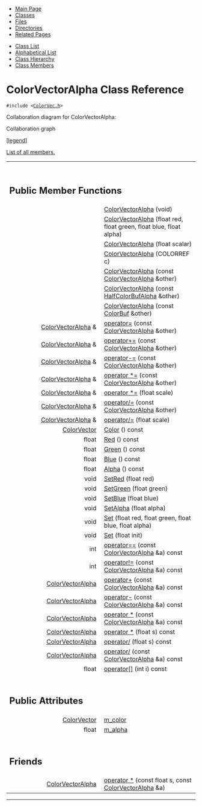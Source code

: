 <div class="tabs">

- [Main Page](index.md)
- <span id="current">[Classes](annotated.md)</span>
- [Files](files.md)
- [Directories](dirs.md)
- [Related Pages](pages.md)

</div>

<div class="tabs">

- [Class List](annotated.md)
- [Alphabetical List](classes.md)
- [Class Hierarchy](hierarchy.md)
- [Class Members](functions.md)

</div>

# ColorVectorAlpha Class Reference

`#include <`<a href="ColorVec_8h-source.md" class="el"><code>ColorVec.h</code></a>`>`

Collaboration diagram for ColorVectorAlpha:

<span class="image placeholder" original-image-src="classColorVectorAlpha__coll__graph.gif" original-image-title="" border="0" usemap="#ColorVectorAlpha__coll__map">Collaboration graph</span>

\[[legend](graph_legend.md)\]

[List of all members.](classColorVectorAlpha-members.md)

<table data-border="0" data-cellpadding="0" data-cellspacing="0">
<colgroup>
<col style="width: 50%" />
<col style="width: 50%" />
</colgroup>
<tbody>
<tr>
<td></td>
<td></td>
</tr>
<tr>
<td colspan="2"><br />
&#10;<h2 id="public-member-functions">Public Member Functions</h2></td>
</tr>
<tr>
<td class="memItemLeft" style="text-align: right;" data-nowrap="" data-valign="top"> </td>
<td class="memItemRight" data-valign="bottom"><a href="classColorVectorAlpha.md#361ca3d87bb1f21d0602076d33a07ed1" class="el">ColorVectorAlpha</a> (void)</td>
</tr>
<tr>
<td class="memItemLeft" style="text-align: right;" data-nowrap="" data-valign="top"> </td>
<td class="memItemRight" data-valign="bottom"><a href="classColorVectorAlpha.md#eaaf02c4345d942e1ce4894991a0e407" class="el">ColorVectorAlpha</a> (float red, float green, float blue, float alpha)</td>
</tr>
<tr>
<td class="memItemLeft" style="text-align: right;" data-nowrap="" data-valign="top"> </td>
<td class="memItemRight" data-valign="bottom"><a href="classColorVectorAlpha.md#d4d77e20da60c024cae76cb8d8f0b748" class="el">ColorVectorAlpha</a> (float scalar)</td>
</tr>
<tr>
<td class="memItemLeft" style="text-align: right;" data-nowrap="" data-valign="top"> </td>
<td class="memItemRight" data-valign="bottom"><a href="classColorVectorAlpha.md#1b8d24e216478c0438e5dbb80a883581" class="el">ColorVectorAlpha</a> (COLORREF c)</td>
</tr>
<tr>
<td class="memItemLeft" style="text-align: right;" data-nowrap="" data-valign="top"> </td>
<td class="memItemRight" data-valign="bottom"><a href="classColorVectorAlpha.md#ab5fb3d48bd93140860f2e6b5d7f53ad" class="el">ColorVectorAlpha</a> (const <a href="classColorVectorAlpha.md" class="el">ColorVectorAlpha</a> &amp;other)</td>
</tr>
<tr>
<td class="memItemLeft" style="text-align: right;" data-nowrap="" data-valign="top"> </td>
<td class="memItemRight" data-valign="bottom"><a href="classColorVectorAlpha.md#744b367fba6d59abcd8291fd46bfd37c" class="el">ColorVectorAlpha</a> (const <a href="classHalfColorBufAlpha.md" class="el">HalfColorBufAlpha</a> &amp;other)</td>
</tr>
<tr>
<td class="memItemLeft" style="text-align: right;" data-nowrap="" data-valign="top"> </td>
<td class="memItemRight" data-valign="bottom"><a href="classColorVectorAlpha.md#d059b74e575751678a42f1aa57ca38ff" class="el">ColorVectorAlpha</a> (const <a href="classColorBuf.md" class="el">ColorBuf</a> &amp;other)</td>
</tr>
<tr>
<td class="memItemLeft" style="text-align: right;" data-nowrap="" data-valign="top"><a href="classColorVectorAlpha.md" class="el">ColorVectorAlpha</a> &amp; </td>
<td class="memItemRight" data-valign="bottom"><a href="classColorVectorAlpha.md#65f3beff8a2eadcac1260cc05fa63564" class="el">operator=</a> (const <a href="classColorVectorAlpha.md" class="el">ColorVectorAlpha</a> &amp;other)</td>
</tr>
<tr>
<td class="memItemLeft" style="text-align: right;" data-nowrap="" data-valign="top"><a href="classColorVectorAlpha.md" class="el">ColorVectorAlpha</a> &amp; </td>
<td class="memItemRight" data-valign="bottom"><a href="classColorVectorAlpha.md#57e17d2106894cc7ddd6d70760007d96" class="el">operator+=</a> (const <a href="classColorVectorAlpha.md" class="el">ColorVectorAlpha</a> &amp;other)</td>
</tr>
<tr>
<td class="memItemLeft" style="text-align: right;" data-nowrap="" data-valign="top"><a href="classColorVectorAlpha.md" class="el">ColorVectorAlpha</a> &amp; </td>
<td class="memItemRight" data-valign="bottom"><a href="classColorVectorAlpha.md#1fd80bc930df36b6d5571d1255670a61" class="el">operator-=</a> (const <a href="classColorVectorAlpha.md" class="el">ColorVectorAlpha</a> &amp;other)</td>
</tr>
<tr>
<td class="memItemLeft" style="text-align: right;" data-nowrap="" data-valign="top"><a href="classColorVectorAlpha.md" class="el">ColorVectorAlpha</a> &amp; </td>
<td class="memItemRight" data-valign="bottom"><a href="classColorVectorAlpha.md#1f36b431956bffd532d6038e537e7bc3" class="el">operator *=</a> (const <a href="classColorVectorAlpha.md" class="el">ColorVectorAlpha</a> &amp;other)</td>
</tr>
<tr>
<td class="memItemLeft" style="text-align: right;" data-nowrap="" data-valign="top"><a href="classColorVectorAlpha.md" class="el">ColorVectorAlpha</a> &amp; </td>
<td class="memItemRight" data-valign="bottom"><a href="classColorVectorAlpha.md#6a8edc774a17f9660cdd36917a5b0fce" class="el">operator *=</a> (float scale)</td>
</tr>
<tr>
<td class="memItemLeft" style="text-align: right;" data-nowrap="" data-valign="top"><a href="classColorVectorAlpha.md" class="el">ColorVectorAlpha</a> &amp; </td>
<td class="memItemRight" data-valign="bottom"><a href="classColorVectorAlpha.md#d0ea49af66283b21400d27a2de49e8d0" class="el">operator/=</a> (const <a href="classColorVectorAlpha.md" class="el">ColorVectorAlpha</a> &amp;other)</td>
</tr>
<tr>
<td class="memItemLeft" style="text-align: right;" data-nowrap="" data-valign="top"><a href="classColorVectorAlpha.md" class="el">ColorVectorAlpha</a> &amp; </td>
<td class="memItemRight" data-valign="bottom"><a href="classColorVectorAlpha.md#01d21feb03dac6c94b1881b66b697016" class="el">operator/=</a> (float scale)</td>
</tr>
<tr>
<td class="memItemLeft" style="text-align: right;" data-nowrap="" data-valign="top"><a href="classColorVector.md" class="el">ColorVector</a> </td>
<td class="memItemRight" data-valign="bottom"><a href="classColorVectorAlpha.md#619d7deb16927463582495a28b86f235" class="el">Color</a> () const</td>
</tr>
<tr>
<td class="memItemLeft" style="text-align: right;" data-nowrap="" data-valign="top">float </td>
<td class="memItemRight" data-valign="bottom"><a href="classColorVectorAlpha.md#3d061051286831d4f2aebae980198b48" class="el">Red</a> () const</td>
</tr>
<tr>
<td class="memItemLeft" style="text-align: right;" data-nowrap="" data-valign="top">float </td>
<td class="memItemRight" data-valign="bottom"><a href="classColorVectorAlpha.md#eb4e3e708de4af84613f52d0c8067edf" class="el">Green</a> () const</td>
</tr>
<tr>
<td class="memItemLeft" style="text-align: right;" data-nowrap="" data-valign="top">float </td>
<td class="memItemRight" data-valign="bottom"><a href="classColorVectorAlpha.md#e3b99a5fe15a4330fd055c8b157ee12f" class="el">Blue</a> () const</td>
</tr>
<tr>
<td class="memItemLeft" style="text-align: right;" data-nowrap="" data-valign="top">float </td>
<td class="memItemRight" data-valign="bottom"><a href="classColorVectorAlpha.md#0333130ffc9187bb3ed905eb61d99832" class="el">Alpha</a> () const</td>
</tr>
<tr>
<td class="memItemLeft" style="text-align: right;" data-nowrap="" data-valign="top">void </td>
<td class="memItemRight" data-valign="bottom"><a href="classColorVectorAlpha.md#d7273911cb90fe6ee6f7ba06eaa288b4" class="el">SetRed</a> (float red)</td>
</tr>
<tr>
<td class="memItemLeft" style="text-align: right;" data-nowrap="" data-valign="top">void </td>
<td class="memItemRight" data-valign="bottom"><a href="classColorVectorAlpha.md#a78ae297f8f5b212bd4b0ec78512e479" class="el">SetGreen</a> (float green)</td>
</tr>
<tr>
<td class="memItemLeft" style="text-align: right;" data-nowrap="" data-valign="top">void </td>
<td class="memItemRight" data-valign="bottom"><a href="classColorVectorAlpha.md#c47fd34bedaeae58948e807c188201c2" class="el">SetBlue</a> (float blue)</td>
</tr>
<tr>
<td class="memItemLeft" style="text-align: right;" data-nowrap="" data-valign="top">void </td>
<td class="memItemRight" data-valign="bottom"><a href="classColorVectorAlpha.md#5b5bfe2e98bd6f24a75006d5c0aa6465" class="el">SetAlpha</a> (float alpha)</td>
</tr>
<tr>
<td class="memItemLeft" style="text-align: right;" data-nowrap="" data-valign="top">void </td>
<td class="memItemRight" data-valign="bottom"><a href="classColorVectorAlpha.md#c33456fb9d0cb19255f5fe4936c7f41b" class="el">Set</a> (float red, float green, float blue, float alpha)</td>
</tr>
<tr>
<td class="memItemLeft" style="text-align: right;" data-nowrap="" data-valign="top">void </td>
<td class="memItemRight" data-valign="bottom"><a href="classColorVectorAlpha.md#03ed1588924bf36a3ab538158e683565" class="el">Set</a> (float init)</td>
</tr>
<tr>
<td class="memItemLeft" style="text-align: right;" data-nowrap="" data-valign="top">int </td>
<td class="memItemRight" data-valign="bottom"><a href="classColorVectorAlpha.md#efee527e016b3248749fd60c0d157fd3" class="el">operator==</a> (const <a href="classColorVectorAlpha.md" class="el">ColorVectorAlpha</a> &amp;a) const</td>
</tr>
<tr>
<td class="memItemLeft" style="text-align: right;" data-nowrap="" data-valign="top">int </td>
<td class="memItemRight" data-valign="bottom"><a href="classColorVectorAlpha.md#6dbafdfc9a735181769da8e9ca033f57" class="el">operator!=</a> (const <a href="classColorVectorAlpha.md" class="el">ColorVectorAlpha</a> &amp;a) const</td>
</tr>
<tr>
<td class="memItemLeft" style="text-align: right;" data-nowrap="" data-valign="top"><a href="classColorVectorAlpha.md" class="el">ColorVectorAlpha</a> </td>
<td class="memItemRight" data-valign="bottom"><a href="classColorVectorAlpha.md#6e15b8caeb8f8c6683e833501357cda6" class="el">operator+</a> (const <a href="classColorVectorAlpha.md" class="el">ColorVectorAlpha</a> &amp;a) const</td>
</tr>
<tr>
<td class="memItemLeft" style="text-align: right;" data-nowrap="" data-valign="top"><a href="classColorVectorAlpha.md" class="el">ColorVectorAlpha</a> </td>
<td class="memItemRight" data-valign="bottom"><a href="classColorVectorAlpha.md#a589f9cdb375ecb911fbfbb6754a6fca" class="el">operator-</a> (const <a href="classColorVectorAlpha.md" class="el">ColorVectorAlpha</a> &amp;a) const</td>
</tr>
<tr>
<td class="memItemLeft" style="text-align: right;" data-nowrap="" data-valign="top"><a href="classColorVectorAlpha.md" class="el">ColorVectorAlpha</a> </td>
<td class="memItemRight" data-valign="bottom"><a href="classColorVectorAlpha.md#37b016a6da143375a0eae10a09f3e0a8" class="el">operator *</a> (const <a href="classColorVectorAlpha.md" class="el">ColorVectorAlpha</a> &amp;a) const</td>
</tr>
<tr>
<td class="memItemLeft" style="text-align: right;" data-nowrap="" data-valign="top"><a href="classColorVectorAlpha.md" class="el">ColorVectorAlpha</a> </td>
<td class="memItemRight" data-valign="bottom"><a href="classColorVectorAlpha.md#ab251d56c3e469072bbcfe45d6ad0ac7" class="el">operator *</a> (float s) const</td>
</tr>
<tr>
<td class="memItemLeft" style="text-align: right;" data-nowrap="" data-valign="top"><a href="classColorVectorAlpha.md" class="el">ColorVectorAlpha</a> </td>
<td class="memItemRight" data-valign="bottom"><a href="classColorVectorAlpha.md#8065ae7d73190317054dd66edd2cccd3" class="el">operator/</a> (float s) const</td>
</tr>
<tr>
<td class="memItemLeft" style="text-align: right;" data-nowrap="" data-valign="top"><a href="classColorVectorAlpha.md" class="el">ColorVectorAlpha</a> </td>
<td class="memItemRight" data-valign="bottom"><a href="classColorVectorAlpha.md#11434a8e92a06b889987b5049da7b154" class="el">operator/</a> (const <a href="classColorVectorAlpha.md" class="el">ColorVectorAlpha</a> &amp;a) const</td>
</tr>
<tr>
<td class="memItemLeft" style="text-align: right;" data-nowrap="" data-valign="top">float </td>
<td class="memItemRight" data-valign="bottom"><a href="classColorVectorAlpha.md#56bd1e633f412f07706e05b60f9eb2bc" class="el">operator[]</a> (int i) const</td>
</tr>
<tr>
<td colspan="2"><br />
&#10;<h2 id="public-attributes">Public Attributes</h2></td>
</tr>
<tr>
<td class="memItemLeft" style="text-align: right;" data-nowrap="" data-valign="top"><a href="classColorVector.md" class="el">ColorVector</a> </td>
<td class="memItemRight" data-valign="bottom"><a href="classColorVectorAlpha.md#d510f1372868133739a7ec5eb413e141" class="el">m_color</a></td>
</tr>
<tr>
<td class="memItemLeft" style="text-align: right;" data-nowrap="" data-valign="top">float </td>
<td class="memItemRight" data-valign="bottom"><a href="classColorVectorAlpha.md#4886e6e79852ef5dfb91866eb6d07501" class="el">m_alpha</a></td>
</tr>
<tr>
<td colspan="2"><br />
&#10;<h2 id="friends">Friends</h2></td>
</tr>
<tr>
<td class="memItemLeft" style="text-align: right;" data-nowrap="" data-valign="top"><a href="classColorVectorAlpha.md" class="el">ColorVectorAlpha</a> </td>
<td class="memItemRight" data-valign="bottom"><a href="classColorVectorAlpha.md#e5418af3b508581c13d55e51f8a82583" class="el">operator *</a> (const float s, const <a href="classColorVectorAlpha.md" class="el">ColorVectorAlpha</a> &amp;a)</td>
</tr>
</tbody>
</table>

------------------------------------------------------------------------

<span id="_details"></span>

